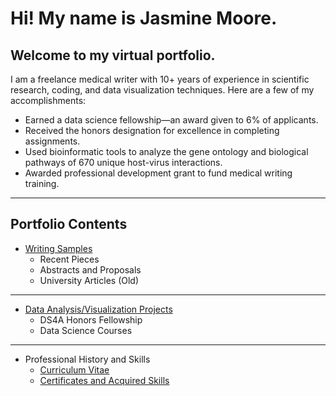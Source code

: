 
# Hi! My name is Jasmine Moore. 
## Welcome to my virtual portfolio.

I am a freelance medical writer with 10+ years of experience in scientific research, coding, and data visualization techniques. Here are a few of my accomplishments:
- Earned a data science fellowship—an award given to 6% of applicants.
- Received the honors designation for excellence in completing assignments.
- Used bioinformatic tools to analyze the gene ontology and biological pathways of 670 unique host-virus interactions.
- Awarded professional development grant to fund medical writing training.

***

## Portfolio Contents

- [Writing Samples](https://jasmine-shanay.github.io/jasminemoore/writing/)
  - Recent Pieces
  - Abstracts and Proposals
  - University Articles (Old)

***

- [Data Analysis/Visualization Projects](https://jasmine-shanay.github.io/jasminemoore/data/)
  - DS4A Honors Fellowship
  - Data Science Courses

***

- Professional History and Skills
  - [Curriculum Vitae](https://profile.indeed.com/p/jasminem-zrzggdb)
  - [Certificates and Acquired Skills](https://jasmine-shanay.github.io/jasminemoore/certificates/)

